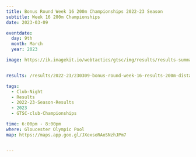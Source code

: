 ```yaml
---
title: Bonus Round Week 16 200m Championships 2022-23 Season
subtitle: Week 16 200m Championships
date: 2023-03-09

eventdate:
  day: 9th
  month: March
  year: 2023

image: https://ik.imagekit.io/webtactics/gtsc/img/results/results-summary-26.jpg


results: /results/2022-23/230309-bonus-round-week-16-results-200m-distance-champs.pdf

tags:
  - Club-Night
  - Results
  - 2022-23-Season-Results
  - 2023
  - GTSC-club-Championships

time: 6:00pm - 8:00pm
where: Gloucester Olympic Pool
map: https://maps.app.goo.gl/JXexsoRAoSNzhJPm7


---
```





